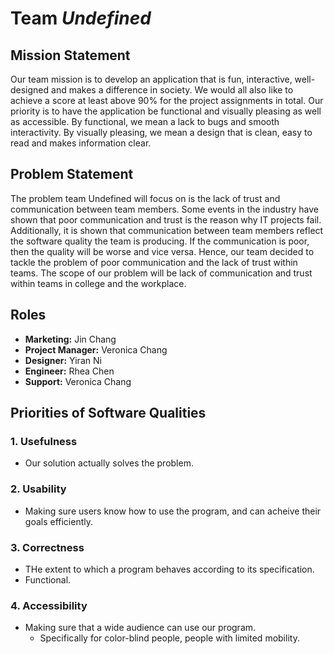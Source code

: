 # Team *Undefined*

## Mission Statement

Our team mission is to develop an application that is fun, interactive, well-designed and makes a difference in society. We would all also like to achieve a score at least above 90% for the project assignments in total. Our priority is to have the application be functional and visually pleasing as well as accessible. By functional, we mean a lack to bugs and smooth interactivity. By visually pleasing, we mean a design that is clean, easy to read and makes information clear. 

## Problem Statement
The problem team Undefined will focus on is the lack of trust and communication between team members. Some events in the industry have shown that poor communication and trust is the reason why IT projects fail. Additionally, it is shown that communication between team members reflect the software quality the team is producing. If the communication is poor, then the quality will be worse and vice versa. Hence, our team decided to tackle the problem of poor communication and the lack of trust within teams. 
The scope of our problem will be lack of communication and trust within teams in college and the workplace. 


## Roles

- **Marketing:** Jin Chang
- **Project Manager:** Veronica Chang
- **Designer:** Yiran Ni
- **Engineer:** Rhea Chen
- **Support:** Veronica Chang

## Priorities of Software Qualities
### 1. Usefulness
- Our solution actually solves the problem. 
### 2. Usability
- Making sure users know how to use the program, and can acheive their goals efficiently.
### 3. Correctness
- THe extent to which a program behaves according to its specification. 
- Functional.
### 4. Accessibility
- Making sure that a wide audience can use our program.
     - Specifically for color-blind people, people with limited mobility.


